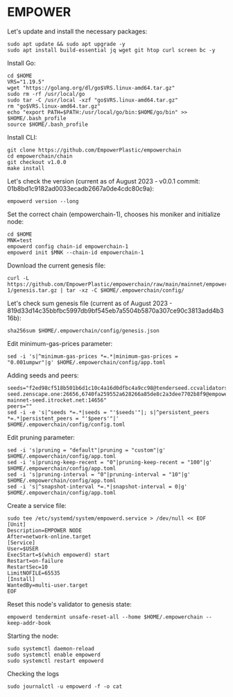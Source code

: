 # EMPOWER

Let's update and install the necessary packages:
````
sudo apt update && sudo apt upgrade -y
sudo apt install build-essential jq wget git htop curl screen bc -y
````
Install Go:
````
cd $HOME
VRS="1.19.5"
wget "https://golang.org/dl/go$VRS.linux-amd64.tar.gz"
sudo rm -rf /usr/local/go
sudo tar -C /usr/local -xzf "go$VRS.linux-amd64.tar.gz"
rm "go$VRS.linux-amd64.tar.gz"
echo "export PATH=$PATH:/usr/local/go/bin:$HOME/go/bin" >> $HOME/.bash_profile
source $HOME/.bash_profile
````
Install CLI:
````
git clone https://github.com/EmpowerPlastic/empowerchain
cd empowerchain/chain
git checkout v1.0.0
make install
````
Let's check the version (current as of August 2023 - v0.0.1 commit: 01b8bd1c9182ad0033ecadb2667a0de4cdc80c9a):
````
empowerd version --long
````
Set the correct chain (empowerchain-1), chooses his moniker and initialize node:
````
cd $HOME
MNK=test
empowerd config chain-id empowerchain-1
empowerd init $MNK --chain-id empowerchain-1
````
Download the current genesis file:
````
curl -L https://github.com/EmpowerPlastic/empowerchain/raw/main/mainnet/empowerchain-1/genesis.tar.gz | tar -xz -C $HOME/.empowerchain/config/
````
Let's check sum genesis file (current as of August 2023 - 819d33d14c35bbfbc5997db9bf545eb7a5504b5870a307ce90c3813add4b316b):
````
sha256sum $HOME/.empowerchain/config/genesis.json
````
Edit minimum-gas-prices parameter:
````
sed -i 's|^minimum-gas-prices *=.*|minimum-gas-prices = "0.001umpwr"|g' $HOME/.empowerchain/config/app.toml
````
Adding seeds and peers:
````
seeds="f2ed98cf518b501b6d1c10c4a16d0dfbc4a9cc98@tenderseed.ccvalidators.com:27001,e16668ddd526f4e114ebb6c4714f0c18c0add8f8@empower-seed.zenscape.one:26656,6740fa259552a628266a85de8c2a3dee7702b8f9@empower-mainnet-seed.itrocket.net:14656"
peers=""
sed -i -e 's|^seeds *=.*|seeds = "'$seeds'"|; s|^persistent_peers *=.*|persistent_peers = "'$peers'"|' $HOME/.empowerchain/config/config.toml
````
Edit pruning parameter:
````
sed -i 's|pruning = "default"|pruning = "custom"|g' $HOME/.empowerchain/config/app.toml
sed -i 's|pruning-keep-recent = "0"|pruning-keep-recent = "100"|g' $HOME/.empowerchain/config/app.toml
sed -i 's|pruning-interval = "0"|pruning-interval = "10"|g' $HOME/.empowerchain/config/app.toml
sed -i 's|^snapshot-interval *=.*|snapshot-interval = 0|g' $HOME/.empowerchain/config/app.toml
````
Create a service file:
````
sudo tee /etc/systemd/system/empowerd.service > /dev/null << EOF
[Unit]
Description=EMPOWER NODE
After=network-online.target
[Service]
User=$USER
ExecStart=$(which empowerd) start
Restart=on-failure
RestartSec=10
LimitNOFILE=65535
[Install]
WantedBy=multi-user.target
EOF
````
Reset this node's validator to genesis state:
````
empowerd tendermint unsafe-reset-all --home $HOME/.empowerchain --keep-addr-book
````
Starting the node:
````
sudo systemctl daemon-reload
sudo systemctl enable empowerd
sudo systemctl restart empowerd
````
Checking the logs
````
sudo journalctl -u empowerd -f -o cat
````
